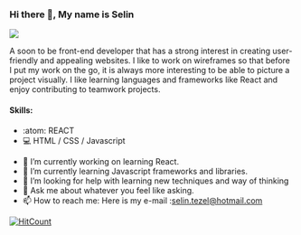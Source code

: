 
### Hi there 👋, My name is Selin
![](https://media-exp1.licdn.com/dms/image/C4D35AQFfo4UjToGPJQ/profile-framedphoto-shrink_400_400/0/1615886640288?e=1618250400&v=beta&t=4UdZf_QaewithZ5LYa7UFKtsYMXTJyefF_6ZDAcM0Ro)

A soon to be front-end developer that has a strong interest in creating user-friendly and appealing websites. I like to work on wireframes so that before I put my work on the go, it is always more interesting to be able to picture a project visually. I like learning languages and frameworks like React and enjoy contributing to teamwork projects.


#### Skills: 
* :atom: REACT
* :computer: HTML / CSS / Javascript

- 🔭 I’m currently working on learning React. 
- 🌱 I’m currently learning Javascript frameworks and libraries.
- 🤔 I’m looking for help with learning new techniques and way of thinking
- 💬 Ask me about whatever you feel like asking.
- 📫 How to reach me: Here is my e-mail :selin.tezel@hotmail.com


[![HitCount](http://hits.dwyl.com/selilulu/selilulu.svg)](http://hits.dwyl.com/selilulu/selilulu)

 
